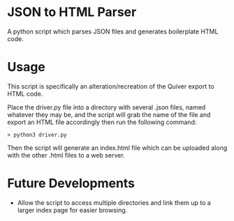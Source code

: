 # JSON to HTML Parser
A python script which parses JSON files and generates boilerplate HTML code.

# Usage
This script is specifically an alteration/recreation of the Quiver export to HTML code.

Place the driver.py file into a directory with several .json files, named whatever they may be, and the script will grab the name of the file and export an HTML file accordingly then run the following command:

```
> python3 driver.py
```

Then the script will generate an index.html file which can be uploaded along with the other .html files to a web server.

# Future Developments
- Allow the script to access multiple directories and link them up to a larger index page for easier browsing.

